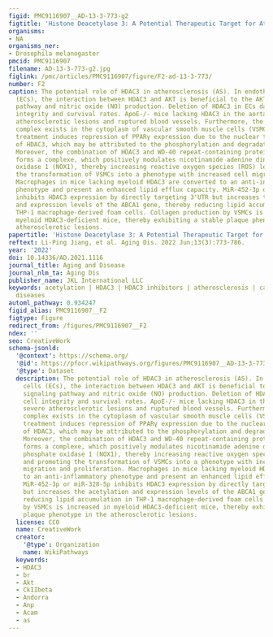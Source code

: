 ```yaml
---
figid: PMC9116907__AD-13-3-773-g2
figtitle: 'Histone Deacetylase 3: A Potential Therapeutic Target for Atherosclerosis'
organisms:
- NA
organisms_ner:
- Drosophila melanogaster
pmcid: PMC9116907
filename: AD-13-3-773-g2.jpg
figlink: /pmc/articles/PMC9116907/figure/F2-ad-13-3-773/
number: F2
caption: The potential role of HDAC3 in atherosclerosis (AS). In endothelial cells
  (ECs), the interaction between HDAC3 and AKT is beneficial to the AKT-eNOS signaling
  pathway and nitric oxide (NO) production. Deletion of HDAC3 in ECs damages cell
  integrity and survival rates. ApoE-/- mice lacking HDAC3 in the aortas showed severe
  atherosclerotic lesions and ruptured blood vessels. Furthermore, the IκBα-HDAC3
  complex exists in the cytoplasm of vascular smooth muscle cells (VSMCs). Salusin-β
  treatment induces repression of PPARγ expression due to the nuclear translocation
  of HDAC3, which may be attributed to the phosphorylation and degradation of IκBα.
  Moreover, the combination of HDAC3 and WD-40 repeat-containing protein 5 (WDR5)
  forms a complexe, which positively modulates nicotinamide adenine dinucleotide phosphate
  oxidase 1 (NOX1), thereby increasing reactive oxygen species (ROS) levels and promoting
  the transformation of VSMCs into a phenotype with increased cell migration and proliferation.
  Macrophages in mice lacking myeloid HDAC3 are converted to an anti-inflammatory
  phenotype and present an enhanced lipid efflux capacity. MiR-452-3p or miR-328-5p
  inhibits HDAC3 expression by directly targeting 3'UTR but increases the acetylation
  and expression levels of the ABCA1 gene, thereby reducing lipid accumulation in
  THP-1 macrophage-derived foam cells. Collagen production by VSMCs is increased in
  myeloid HDAC3-deficient mice, thereby exhibiting a stable plaque phenotype in the
  atherosclerotic lesions.
papertitle: 'Histone Deacetylase 3: A Potential Therapeutic Target for Atherosclerosis.'
reftext: Li-Ping Jiang, et al. Aging Dis. 2022 Jun;13(3):773-786.
year: '2022'
doi: 10.14336/AD.2021.1116
journal_title: Aging and Disease
journal_nlm_ta: Aging Dis
publisher_name: JKL International LLC
keywords: acetylation | HDAC3 | HDAC3 inhibitors | atherosclerosis | cardiovascular
  diseases
automl_pathway: 0.934247
figid_alias: PMC9116907__F2
figtype: Figure
redirect_from: /figures/PMC9116907__F2
ndex: ''
seo: CreativeWork
schema-jsonld:
  '@context': https://schema.org/
  '@id': https://pfocr.wikipathways.org/figures/PMC9116907__AD-13-3-773-g2.html
  '@type': Dataset
  description: The potential role of HDAC3 in atherosclerosis (AS). In endothelial
    cells (ECs), the interaction between HDAC3 and AKT is beneficial to the AKT-eNOS
    signaling pathway and nitric oxide (NO) production. Deletion of HDAC3 in ECs damages
    cell integrity and survival rates. ApoE-/- mice lacking HDAC3 in the aortas showed
    severe atherosclerotic lesions and ruptured blood vessels. Furthermore, the IκBα-HDAC3
    complex exists in the cytoplasm of vascular smooth muscle cells (VSMCs). Salusin-β
    treatment induces repression of PPARγ expression due to the nuclear translocation
    of HDAC3, which may be attributed to the phosphorylation and degradation of IκBα.
    Moreover, the combination of HDAC3 and WD-40 repeat-containing protein 5 (WDR5)
    forms a complexe, which positively modulates nicotinamide adenine dinucleotide
    phosphate oxidase 1 (NOX1), thereby increasing reactive oxygen species (ROS) levels
    and promoting the transformation of VSMCs into a phenotype with increased cell
    migration and proliferation. Macrophages in mice lacking myeloid HDAC3 are converted
    to an anti-inflammatory phenotype and present an enhanced lipid efflux capacity.
    MiR-452-3p or miR-328-5p inhibits HDAC3 expression by directly targeting 3'UTR
    but increases the acetylation and expression levels of the ABCA1 gene, thereby
    reducing lipid accumulation in THP-1 macrophage-derived foam cells. Collagen production
    by VSMCs is increased in myeloid HDAC3-deficient mice, thereby exhibiting a stable
    plaque phenotype in the atherosclerotic lesions.
  license: CC0
  name: CreativeWork
  creator:
    '@type': Organization
    name: WikiPathways
  keywords:
  - HDAC3
  - br
  - Akt
  - CkIIbeta
  - Andorra
  - Anp
  - Acam
  - as
---
```

